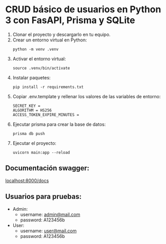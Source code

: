 # CRUD básico de usuarios en Python 3 con FasAPI, Prisma y SQLite

1. Clonar el proyecto y descargarlo en tu equipo.
2. Crear un entorno virtual en Python:
   ```
   python -m venv .venv
   ```
3. Activar el entorno virtual:
   ```
   source .venv/bin/activate
   ```
4. Instalar paquetes:
   ```
   pip install -r requirements.txt
   ```
5. Copiar .env.template y rellenar los valores de las variables de entorno:
   ```
   SECRET_KEY = 
   ALGORITHM = HS256
   ACCESS_TOKEN_EXPIRE_MINUTES = 
   ```
6. Ejecutar prisma para crear la base de datos:
   ```
   prisma db push
   ```
7. Ejecutar el proyecto:
   ```
   uvicorn main:app --reload
   ````

## Documentación swagger:

[localhost:8000/docs](http://localhost:8000/docs)

## Usuarios para pruebas:

- Admin:
  - username: admin@mail.com
  - password: A123456b
- User:
  - username: user@mail.com
  - password: A123456b
